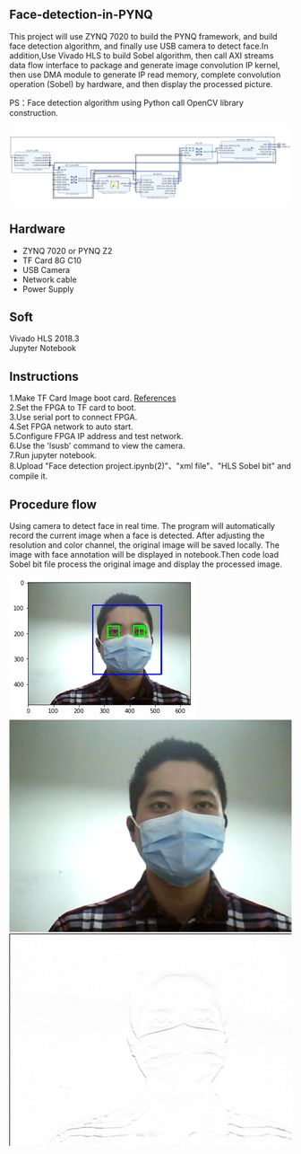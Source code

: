 ## Face-detection-in-PYNQ
This project will use ZYNQ 7020 to build the PYNQ framework, and build face detection algorithm, and finally use USB camera to detect face.In addition,Use Vivado HLS to build Sobel algorithm, then call AXI streams data flow interface to package and generate image convolution IP kernel, then use DMA module to generate IP read memory, complete convolution operation (Sobel) by hardware, and then display the processed picture.  

PS：Face detection algorithm using Python call OpenCV library construction.

![bd img](https://github.com/XS30/Face-detection-in-PYNQ/blob/main/image/bd.png?raw=true)

## Hardware
-	ZYNQ 7020 or PYNQ Z2 
-	TF Card 8G C10  
-	USB Camera  
-	Network cable  
-	Power Supply  

## Soft
Vivado HLS 2018.3  
Jupyter Notebook

## Instructions
1.Make TF Card Image boot card. [References](https://blog.csdn.net/quhai1340/article/details/102799896)  
2.Set the FPGA to TF card to boot.  
3.Use serial port to connect FPGA.  
4.Set FPGA network to auto start.  
5.Configure FPGA IP address and test network.  
6.Use the 'lsusb' command to view the camera.  
7.Run jupyter notebook.    
8.Upload "Face detection project.ipynb(2)"、"xml file"、"HLS Sobel bit" and compile it.

## Procedure flow  
Using camera to detect face in real time. The program will automatically record the current image when a face is detected. After adjusting the resolution and color channel, the original image will be saved locally. The image with face annotation will be displayed in notebook.Then code load Sobel bit file process the original image and display the processed image.  

![Tag img](https://github.com/XS30/Face-detection-in-PYNQ/blob/main/image/Tag%20img.png?raw=true)
![Original img](https://github.com/XS30/Face-detection-in-PYNQ/blob/main/image/Original%20img.jpg?raw=true)
![Sobel img](https://github.com/XS30/Face-detection-in-PYNQ/blob/main/image/Sobel%20img.png?raw=true)
